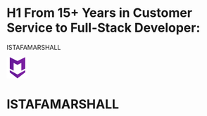 # H1 From 15+ Years in Customer Service to Full-Stack Developer:
 ISTAFAMARSHALL

![alt text](https://github.com/adam-p/markdown-here/raw/master/src/common/images/icon48.png "Logo Title Text 1")
# ISTAFAMARSHALL
